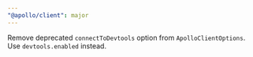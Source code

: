 ```yaml
---
"@apollo/client": major
---
```


Remove deprecated `connectToDevtools` option from `ApolloClientOptions`. Use `devtools.enabled` instead.

